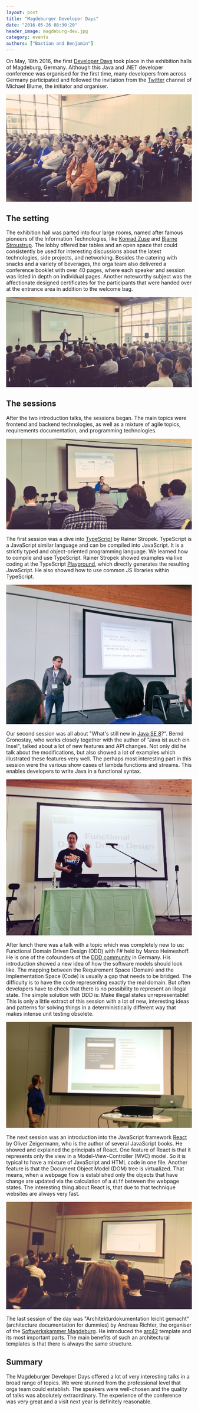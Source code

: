 ```yaml
---
layout: post
title: "Magdeburger Developer Days"
date: "2016-05-26 08:30:20"
header_image: magdeburg-dev.jpg
category: events
authors: ["Bastian and Benjamin"]
---
```


On May, 18th 2016, the first [Developer Days](http://md-devdays.de/) took place in the exhibition halls of Magdeburg, Germany.
Although this Java and .NET developer conference was organised for the first time, many developers from across Germany participated and followed the invitation from the [Twitter](https://twitter.com/MiB_MD_DevDays) channel of Michael Blume, the initiator and organiser.

![](/assets/img/pages/blog/images/blog-magdeburg-1.jpg)

## The setting

The exhibition hall was parted into four large rooms, named after famous pioneers of the Information Technologies, like [Konrad Zuse](https://en.wikipedia.org/wiki/Konrad_Zuse) and [Bjarne Stroustrup](https://en.wikipedia.org/wiki/Bjarne_Stroustrup).
The lobby offered bar tables and an open space that could consistently be used for interesting discussions about the latest technologies, side projects, and networking.
Besides the catering with snacks and a variety of beverages, the orga team also delivered a conference booklet with over 40 pages, where each speaker and session was listed in depth on individual pages.
Another noteworthy subject was the affectionate designed certificates for the participants that were handed over at the entrance area in addition to the welcome bag.

![](/assets/img/pages/blog/images/blog-magdeburg-2.jpg)

## The sessions

After the two introduction talks, the sessions began. The main topics were frontend and backend technologies, as well as a mixture of agile topics, requirements documentation, and programming technologies.

![](/assets/img/pages/blog/images/blog-magdeburg-3.jpg)

The first session was a dive into [TypeScript](https://www.typescriptlang.org) by Rainer Stropek.
TypeScript is a JavaScript similar language and can be compiled into JavaScript.
It is a strictly typed and object-oriented programming language.
We learned how to compile and use TypeScript.
Rainer Stropek showed examples via live coding at the TypeScript [Playground](https://www.typescriptlang.org/play/index.html), which directly generates the resulting JavaScript.
He also showed how to use common JS libraries within TypeScript.

![](/assets/img/pages/blog/images/blog-magdeburg-4.jpg)

Our second session was all about "What's still new in [Java SE 8](https://docs.oracle.com/javase/8/docs/api)?".
Bernd Gronostay, who works closely together with the author of "Java ist auch ein Insel", talked about a lot of new features and API changes.
Not only did he talk about the modifications, but also showed a lot of examples which illustrated these features very well.
The perhaps most interesting part in this session were the various show cases of lambda functions and streams.
This enables developers to write Java in a functional syntax.

![](/assets/img/pages/blog/images/blog-magdeburg-5.jpg)

After lunch there was a talk with a topic which was completely new to us:
Functional Domain Driven Design (DDD) with F# held by Marco Heimeshoff.
He is one of the cofounders of the [DDD community](http://dddcommunity.org) in Germany.
His introduction showed a new idea of how the software models should look like.
The mapping between the Requirement Space (Domain) and the Implementation Space (Code) is usually a gap that needs to be bridged.
The difficulty is to have the code representing exactly the real domain.
But often developers have to check that there is no possibility to represent an illegal state.
The simple solution with DDD is: Make illegal states unrepresentable!
This is only a little extract of this session with a lot of new, interesting ideas and patterns for solving things in a deterministically different way that makes intense unit testing obsolete.

![](/assets/img/pages/blog/images/blog-magdeburg-6.jpg)

The next session was an introduction into the JavaScript framework [React](https://facebook.github.io/react) by Oliver Zeigermann, who is the author of several JavaScript books.
He showed and explained the principals of React.
One feature of React is that it represents only the view in a Model-View-Controller (MVC) model.
So it is typical to have a mixture of JavaScript and HTML code in one file.
Another feature is that the Document Object Model (DOM) tree is virtualized.
That means, when a webpage flow is established only the objects that have change are updated via the calculation of a `diff` between the webpage states.
The interesting thing about React is, that due to that technique websites are always very fast.

![](/assets/img/pages/blog/images/blog-magdeburg-7.jpg)

The last session of the day was "Architekturdokumentation leicht gemacht" (architecture documentation for dummies) by Andreas Richter, the organiser of the [Softwerkskammer Magdeburg](https://www.softwerkskammer.org/groups/magdeburg).
He introduced the [arc42](http://arc42.org) template and its most important parts.
The main benefits of such an architectural templates is that there is always the same structure.

## Summary

The Magdeburger Developer Days offered a lot of very interesting talks in a broad range of topics.
We were stunned from the professional level that orga team could establish.
The speakers were well-chosen and the quality of talks was absolutely extraordinary.
The experience of the conference was very great and a visit next year is definitely reasonable.
